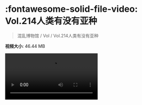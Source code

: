 # :fontawesome-solid-file-video: Vol.214人类有没有亚种

> 混乱博物馆 / Vol / Vol.214人类有没有亚种

**视频大小**: 46.44 MB

<div class="video"><video src="https://file.hsyhx.top/archive/混乱博物馆/Vol/Vol.214人类有没有亚种.mp4" controls preload>🤔 您的浏览器不支持 video 标签</video></div>